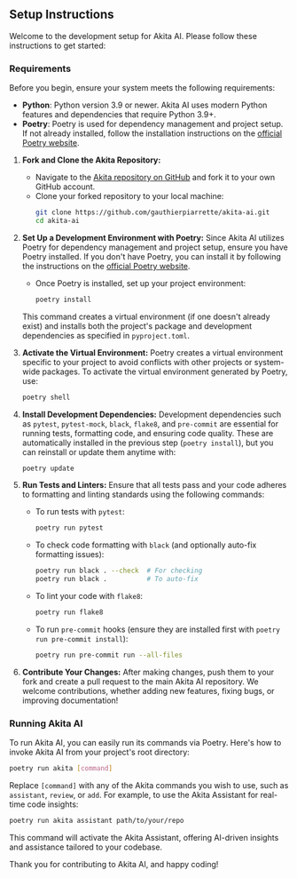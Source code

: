 ## Setup Instructions

Welcome to the development setup for Akita AI. Please follow these instructions to get started:

### Requirements

Before you begin, ensure your system meets the following requirements:

- **Python**: Python version 3.9 or newer. Akita AI uses modern Python features and dependencies that require Python 3.9+.
- **Poetry**: Poetry is used for dependency management and project setup. If not already installed, follow the installation instructions on the [official Poetry website](https://python-poetry.org/docs/#installation).

1. **Fork and Clone the Akita Repository:**
   - Navigate to the [Akita repository on GitHub](https://github.com/gauthierpiarrette/akita-ai) and fork it to your own GitHub account.
   - Clone your forked repository to your local machine:
     ```bash
     git clone https://github.com/gauthierpiarrette/akita-ai.git
     cd akita-ai
     ```

2. **Set Up a Development Environment with Poetry:**
   Since Akita AI utilizes Poetry for dependency management and project setup, ensure you have Poetry installed. If you don't have Poetry, you can install it by following the instructions on the [official Poetry website](https://python-poetry.org/docs/#installation).

   - Once Poetry is installed, set up your project environment:
     ```bash
     poetry install
     ```

   This command creates a virtual environment (if one doesn't already exist) and installs both the project's package and development dependencies as specified in `pyproject.toml`.

3. **Activate the Virtual Environment:**
   Poetry creates a virtual environment specific to your project to avoid conflicts with other projects or system-wide packages. To activate the virtual environment generated by Poetry, use:
   
   ```bash
   poetry shell
   ```

4. **Install Development Dependencies:**
   Development dependencies such as `pytest`, `pytest-mock`, `black`, `flake8`, and `pre-commit` are essential for running tests, formatting code, and ensuring code quality. These are automatically installed in the previous step (`poetry install`), but you can reinstall or update them anytime with:
   
   ```bash
   poetry update
   ```

5. **Run Tests and Linters:**
   Ensure that all tests pass and your code adheres to formatting and linting standards using the following commands:

   - To run tests with `pytest`:
     ```bash
     poetry run pytest
     ```

   - To check code formatting with `black` (and optionally auto-fix formatting issues):
     ```bash
     poetry run black . --check  # For checking
     poetry run black .          # To auto-fix
     ```

   - To lint your code with `flake8`:
     ```bash
     poetry run flake8
     ```

   - To run `pre-commit` hooks (ensure they are installed first with `poetry run pre-commit install`):
     ```bash
     poetry run pre-commit run --all-files
     ```

6. **Contribute Your Changes:**
   After making changes, push them to your fork and create a pull request to the main Akita AI repository. We welcome contributions, whether adding new features, fixing bugs, or improving documentation!

### Running Akita AI

To run Akita AI, you can easily run its commands via Poetry. Here's how to invoke Akita AI from your project's root directory:

```bash
poetry run akita [command]
```

Replace `[command]` with any of the Akita commands you wish to use, such as `assistant`, `review`, or `add`. For example, to use the Akita Assistant for real-time code insights:

```bash
poetry run akita assistant path/to/your/repo
```

This command will activate the Akita Assistant, offering AI-driven insights and assistance tailored to your codebase.

Thank you for contributing to Akita AI, and happy coding!